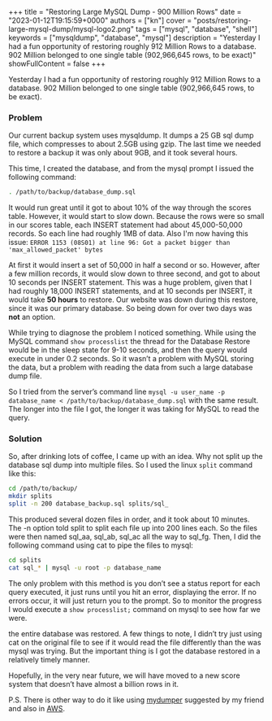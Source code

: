 +++
title = "Restoring Large MySQL Dump - 900 Million Rows"
date = "2023-01-12T19:15:59+0000"
authors = ["kn"]
cover = "posts/restoring-large-mysql-dump/mysql-logo2.png"
tags = ["mysql", "database", "shell"]
keywords = ["mysqldump", "database", "mysql"]
description = "Yesterday I had a fun opportunity of restoring roughly 912 Million Rows to a database. 902 Million belonged to one single table (902,966,645 rows, to be exact)"
showFullContent = false
+++

Yesterday I had a fun opportunity of restoring roughly 912 Million Rows to a database. 902 Million belonged to one single table (902,966,645 rows, to be exact).

### Problem

Our current backup system uses mysqldump. It dumps a 25 GB sql dump file, which compresses to about 2.5GB using gzip. The last time we needed to restore a backup it was only about 9GB, and it took several hours.

This time, I created the database, and from the mysql prompt I issued the following command:

```bash
. /path/to/backup/database_dump.sql
```

It would run great until it got to about 10% of the way through the scores table. However, it would start to slow down. Because the rows were so small in our scores table, each INSERT statement had about 45,000-50,000 records. So each line had roughly 1MB of data. Also I'm now having this issue:
`ERROR 1153 (08S01) at line 96: Got a packet bigger than 'max_allowed_packet' bytes`

At first it would insert a set of 50,000 in half a second or so. However, after a few million records, it would slow down to three second, and got to about 10 seconds per INSERT statement. This was a huge problem, given that I had roughly 18,000 INSERT statements, and at 10 seconds per INSERT, it would take **50 hours** to restore. Our website was down during this restore, since it was our primary database. So being down for over two days was **not** an option.

While trying to diagnose the problem I noticed something. While using the MySQL command `show processlist` the thread for the Database Restore would be in the sleep state for 9-10 seconds, and then the query would execute in under 0.2 seconds. So it wasn’t a problem with MySQL storing the data, but a problem with reading the data from such a large database dump file.

So I tried from the server’s command line `mysql -u user_name -p database_name < /path/to/backup/database_dump.sql` with the same result. The longer into the file I got, the longer it was taking for MySQL to read the query.

### Solution

So, after drinking lots of coffee, I came up with an idea. Why not split up the database sql dump into multiple files. So I used the linux `split` command like this:

```bash
cd /path/to/backup/
mkdir splits
split -n 200 database_backup.sql splits/sql_
```

This produced several dozen files in order, and it took about 10 minutes. The -n option told split to split each file up into 200 lines each. So the files were then named sql_aa, sql_ab, sql_ac all the way to sql_fg. Then, I did the following command using cat to pipe the files to mysql:

```bash
cd splits
cat sql_* | mysql -u root -p database_name
```

The only problem with this method is you don’t see a status report for each query executed, it just runs until you hit an error, displaying the error. If no errors occur, it will just return you to the prompt. So to monitor the progress I would execute a `show processlist;` command on mysql to see how far we were.

the entire database was restored. A few things to note, I didn’t try just using cat on the original file to see if it would read the file differently than the was mysql was trying. But the important thing is I got the database restored in a relatively timely manner.

Hopefully, in the very near future, we will have moved to a new score system that doesn’t have almost a billion rows in it.

P.S. There is other way to do it like using [mydumper](https://github.com/mydumper/mydumper) suggested by my friend and also in [AWS](https://docs.aws.amazon.com/whitepapers/latest/amazon-aurora-mysql-migration-handbook/multi-threaded-migration-using-mydumper-and-myloader.html).